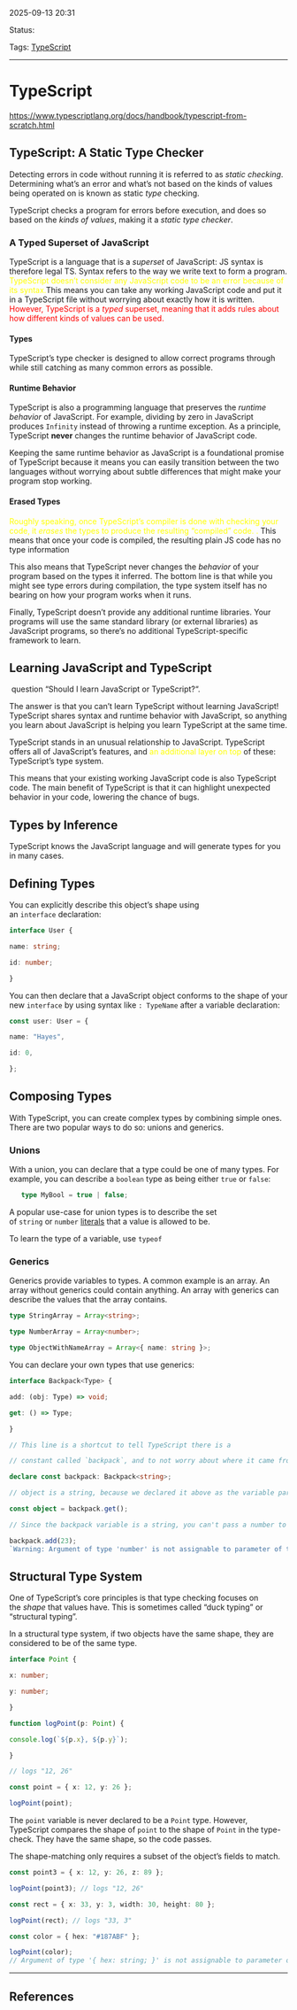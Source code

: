 
2025-09-13 20:31

Status:

Tags: [TypeScript](../../../3%20-%20Tags/TypeScript.md)

---
# TypeScript
https://www.typescriptlang.org/docs/handbook/typescript-from-scratch.html

## TypeScript: A Static Type Checker
Detecting errors in code without running it is referred to as _static checking_. Determining what’s an error and what’s not based on the kinds of values being operated on is known as static _type_ checking.

TypeScript checks a program for errors before execution, and does so based on the _kinds of values_, making it a _static type checker_.

### A Typed Superset of JavaScript
TypeScript is a language that is a _superset_ of JavaScript: JS syntax is therefore legal TS. Syntax refers to the way we write text to form a program. 
<font color="yellow">TypeScript doesn’t consider any JavaScript code to be an error because of its syntax.</font>This means you can take any working JavaScript code and put it in a TypeScript file without worrying about exactly how it is written. <font color="red">However, TypeScript is a _typed_ superset, meaning that it adds rules about how different kinds of values can be used.</font>
#### Types

TypeScript’s type checker is designed to allow correct programs through while still catching as many common errors as possible.

#### Runtime Behavior

TypeScript is also a programming language that preserves the _runtime behavior_ of JavaScript. For example, dividing by zero in JavaScript produces `Infinity` instead of throwing a runtime exception. As a principle, TypeScript **never** changes the runtime behavior of JavaScript code.

Keeping the same runtime behavior as JavaScript is a foundational promise of TypeScript because it means you can easily transition between the two languages without worrying about subtle differences that might make your program stop working.

#### Erased Types

<font color="yellow">Roughly speaking, once TypeScript’s compiler is done with checking your code, it _erases_ the types to produce the resulting “compiled” code. .</font> This means that once your code is compiled, the resulting plain JS code has no type information

This also means that TypeScript never changes the _behavior_ of your program based on the types it inferred. The bottom line is that while you might see type errors during compilation, the type system itself has no bearing on how your program works when it runs.

Finally, TypeScript doesn’t provide any additional runtime libraries. Your programs will use the same standard library (or external libraries) as JavaScript programs, so there’s no additional TypeScript-specific framework to learn.

## Learning JavaScript and TypeScript

 question “Should I learn JavaScript or TypeScript?“.

The answer is that you can’t learn TypeScript without learning JavaScript! TypeScript shares syntax and runtime behavior with JavaScript, so anything you learn about JavaScript is helping you learn TypeScript at the same time.

TypeScript stands in an unusual relationship to JavaScript. TypeScript offers all of JavaScript’s features, and <font color="yellow">an additional layer on top </font>of these: TypeScript’s type system.

This means that your existing working JavaScript code is also TypeScript code. The main benefit of TypeScript is that it can highlight unexpected behavior in your code, lowering the chance of bugs.

## Types by Inference

TypeScript knows the JavaScript language and will generate types for you in many cases.

## Defining Types

You can explicitly describe this object’s shape using an `interface` declaration:

```ts
interface User {

name: string;

id: number;

}
```

You can then declare that a JavaScript object conforms to the shape of your new `interface` by using syntax like `: TypeName` after a variable declaration:

```ts
const user: User = {

name: "Hayes",

id: 0,

};
```

## Composing Types

With TypeScript, you can create complex types by combining simple ones. There are two popular ways to do so: unions and generics.

### Unions

With a union, you can declare that a type could be one of many types. For example, you can describe a `boolean` type as being either `true` or `false`:

```ts
   type MyBool = true | false;   
```
 
A popular use-case for union types is to describe the set of `string` or `number` [literals](https://www.typescriptlang.org/docs/handbook/2/everyday-types.html#literal-types) that a value is allowed to be.

To learn the type of a variable, use `typeof`

### Generics

Generics provide variables to types. A common example is an array. An array without generics could contain anything. An array with generics can describe the values that the array contains.

```ts
type StringArray = Array<string>;

type NumberArray = Array<number>;

type ObjectWithNameArray = Array<{ name: string }>;
```

You can declare your own types that use generics:
```ts
interface Backpack<Type> {

add: (obj: Type) => void;

get: () => Type;

}

// This line is a shortcut to tell TypeScript there is a

// constant called `backpack`, and to not worry about where it came from.

declare const backpack: Backpack<string>;

// object is a string, because we declared it above as the variable part of Backpack.

const object = backpack.get();

// Since the backpack variable is a string, you can't pass a number to the add function.

backpack.add(23);
`Warning: Argument of type 'number' is not assignable to parameter of type 'string'.`
```


## Structural Type System

One of TypeScript’s core principles is that type checking focuses on the _shape_ that values have. This is sometimes called “duck typing” or “structural typing”.

In a structural type system, if two objects have the same shape, they are considered to be of the same type.

```ts
interface Point {

x: number;

y: number;

}

function logPoint(p: Point) {

console.log(`${p.x}, ${p.y}`);

}

// logs "12, 26"

const point = { x: 12, y: 26 };

logPoint(point);
```

The `point` variable is never declared to be a `Point` type. However, TypeScript compares the shape of `point` to the shape of `Point` in the type-check. They have the same shape, so the code passes.

The shape-matching only requires a subset of the object’s fields to match.

```ts
const point3 = { x: 12, y: 26, z: 89 };

logPoint(point3); // logs "12, 26"

const rect = { x: 33, y: 3, width: 30, height: 80 };

logPoint(rect); // logs "33, 3"

const color = { hex: "#187ABF" };

logPoint(color);
// Argument of type '{ hex: string; }' is not assignable to parameter of type 'Point'. Type '{ hex: string; }' is missing the following properties from type 'Point': x, y
```

---
## References